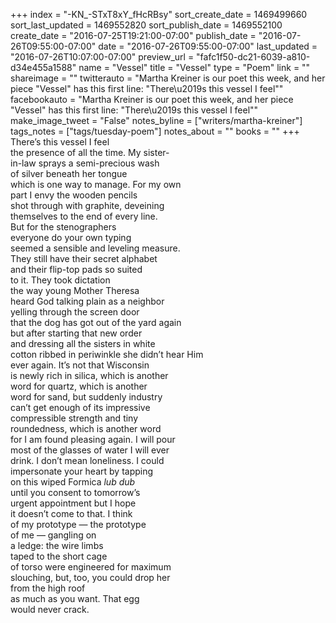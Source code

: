 +++
index = "-KN_-STxT8xY_fHcRBsy"
sort_create_date = 1469499660
sort_last_updated = 1469552820
sort_publish_date = 1469552100
create_date = "2016-07-25T19:21:00-07:00"
publish_date = "2016-07-26T09:55:00-07:00"
date = "2016-07-26T09:55:00-07:00"
last_updated = "2016-07-26T10:07:00-07:00"
preview_url = "fafc1f50-dc21-6039-a810-d34e455a1588"
name = "Vessel"
title = "Vessel"
type = "Poem"
link = ""
shareimage = ""
twitterauto = "Martha Kreiner is our poet this week, and her piece \"Vessel\" has this first line: \"There\u2019s this vessel I feel\""
facebookauto = "Martha Kreiner is our poet this week, and her piece \"Vessel\" has this first line: \"There\u2019s this vessel I feel\""
make_image_tweet = "False"
notes_byline = ["writers/martha-kreiner"]
tags_notes = ["tags/tuesday-poem"]
notes_about = ""
books = ""
+++
There’s this vessel I feel<br>
the presence of all the time. My sister-<br>
in-law sprays a semi-precious wash<br>
of silver beneath her tongue<br>
which is one way to manage. For my own<br>
part I envy the wooden pencils<br>
shot through with graphite, deveining<br>
themselves to the end of every line.<br>
But for the stenographers<br>
everyone do your own typing<br>
seemed a sensible and leveling measure.<br>
They still have their secret alphabet<br>
and their flip-top pads so suited<br>
to it. They took dictation<br>
the way young Mother Theresa<br>
heard God talking plain as a neighbor<br>
yelling through the screen door<br>
that the dog has got out of the yard again<br>
but after starting that new order<br>
and dressing all the sisters in white<br>
cotton ribbed in periwinkle she didn’t hear Him<br>
ever again. It’s not that Wisconsin<br>
is newly rich in silica, which is another<br>
word for quartz, which is another<br>
word for sand, but suddenly industry<br>
can’t get enough of its impressive<br>
compressible strength and tiny<br>
roundedness, which is another word<br> 
for I am found pleasing again. I will pour<br>
most of the glasses of water I will ever<br>
drink. I don’t mean loneliness. I could<br>
impersonate your heart by tapping<br>
on this wiped Formica _lub dub_<br>
until you consent to tomorrow’s<br>
urgent appointment but I hope<br>
it doesn’t come to that. I think<br>
of my prototype &mdash; the prototype<br>
of me &mdash; gangling on<br>
a ledge: the wire limbs<br>
taped to the short cage<br>
of torso were engineered for maximum<br>
slouching, but, too, you could drop her<br>
from the high roof<br>
as much as you want. That egg<br>
would never crack. 